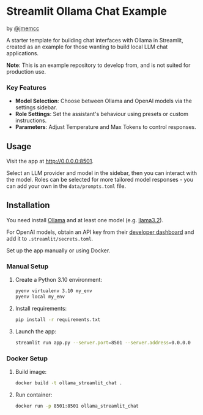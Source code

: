 # Streamlit Ollama Chat Example

by [@jmemcc](https://github.com/jmemcc)

A starter template for building chat interfaces with Ollama in Streamlit, created as an example for those wanting to build local LLM chat applications. 

**Note**: This is an example repository to develop from, and is not suited for production use.

### Key Features

- **Model Selection**: Choose between Ollama and OpenAI models via the settings sidebar.
- **Role Settings**: Set the assistant's behaviour using presets or custom instructions.
- **Parameters**: Adjust Temperature and Max Tokens to control responses.

## Usage

Visit the app at http://0.0.0.0:8501.

Select an LLM provider and model in the sidebar, then you can interact with the model. Roles can be selected for more tailored model responses - you can add your own in the `data/prompts.toml` file.


## Installation

You need install [Ollama](https://ollama.com/) and at least one model (e.g. [llama3.2](https://ollama.com/library/llama3.2)). 

For OpenAI models, obtain an API key from their [developer dashboard](https://platform.openai.com/api-keys) and add it to `.streamlit/secrets.toml`.

Set up the app manually or using Docker.

### Manual Setup 

1. Create a Python 3.10 environment:
    ```bash
    pyenv virtualenv 3.10 my_env 
    pyenv local my_env
    ```

2. Install requirements:
    ```bash
    pip install -r requirements.txt
    ```

3. Launch the app:
    ```bash
    streamlit run app.py --server.port=8501 --server.address=0.0.0.0
    ```

### Docker Setup

1. Build image:
    ```bash
    docker build -t ollama_streamlit_chat .
    ```

2. Run container:
    ```bash
    docker run -p 8501:8501 ollama_streamlit_chat
    ```

